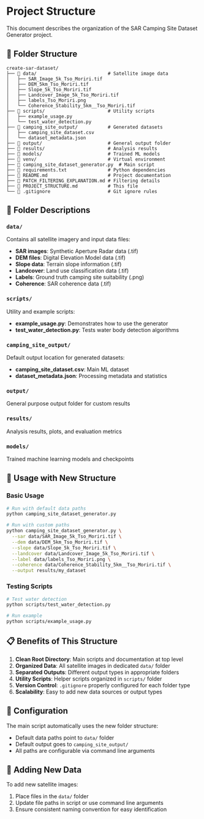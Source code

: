 # Project Structure

This document describes the organization of the SAR Camping Site Dataset Generator project.

## 📁 Folder Structure

```
create-sar-dataset/
├── 📁 data/                          # Satellite image data
│   ├── SAR_Image_5k_Tso_Moriri.tif
│   ├── DEM_5km_Tso_Moriri.tif
│   ├── Slope_5k_Tso_Moriri.tif
│   ├── Landcover_Image_5k_Tso_Moriri.tif
│   ├── labels_Tso_Moriri.png
│   └── Coherence_Stability_5km__Tso_Moriri.tif
├── 📁 scripts/                       # Utility scripts
│   ├── example_usage.py
│   └── test_water_detection.py
├── 📁 camping_site_output/           # Generated datasets
│   ├── camping_site_dataset.csv
│   └── dataset_metadata.json
├── 📁 output/                        # General output folder
├── 📁 results/                       # Analysis results
├── 📁 models/                        # Trained ML models
├── 📁 venv/                          # Virtual environment
├── 🐍 camping_site_dataset_generator.py  # Main script
├── 📄 requirements.txt               # Python dependencies
├── 📄 README.md                      # Project documentation
├── 📄 PATCH_FILTERING_EXPLANATION.md # Filtering details
├── 📄 PROJECT_STRUCTURE.md           # This file
└── 📄 .gitignore                     # Git ignore rules
```

## 📂 Folder Descriptions

### `data/`
Contains all satellite imagery and input data files:
- **SAR images**: Synthetic Aperture Radar data (.tif)
- **DEM files**: Digital Elevation Model data (.tif)
- **Slope data**: Terrain slope information (.tif)
- **Landcover**: Land use classification data (.tif)
- **Labels**: Ground truth camping site suitability (.png)
- **Coherence**: SAR coherence data (.tif)

### `scripts/`
Utility and example scripts:
- **example_usage.py**: Demonstrates how to use the generator
- **test_water_detection.py**: Tests water body detection algorithms

### `camping_site_output/`
Default output location for generated datasets:
- **camping_site_dataset.csv**: Main ML dataset
- **dataset_metadata.json**: Processing metadata and statistics

### `output/`
General purpose output folder for custom results

### `results/`
Analysis results, plots, and evaluation metrics

### `models/`
Trained machine learning models and checkpoints

## 🚀 Usage with New Structure

### Basic Usage
```bash
# Run with default data paths
python camping_site_dataset_generator.py

# Run with custom paths
python camping_site_dataset_generator.py \
  --sar data/SAR_Image_5k_Tso_Moriri.tif \
  --dem data/DEM_5km_Tso_Moriri.tif \
  --slope data/Slope_5k_Tso_Moriri.tif \
  --landcover data/Landcover_Image_5k_Tso_Moriri.tif \
  --label data/labels_Tso_Moriri.png \
  --coherence data/Coherence_Stability_5km__Tso_Moriri.tif \
  --output results/my_dataset
```

### Testing Scripts
```bash
# Test water detection
python scripts/test_water_detection.py

# Run example
python scripts/example_usage.py
```

## 📋 Benefits of This Structure

1. **Clean Root Directory**: Main scripts and documentation at top level
2. **Organized Data**: All satellite images in dedicated `data/` folder
3. **Separated Outputs**: Different output types in appropriate folders
4. **Utility Scripts**: Helper scripts organized in `scripts/` folder
5. **Version Control**: `.gitignore` properly configured for each folder type
6. **Scalability**: Easy to add new data sources or output types

## 🔧 Configuration

The main script automatically uses the new folder structure:
- Default data paths point to `data/` folder
- Default output goes to `camping_site_output/`
- All paths are configurable via command line arguments

## 📝 Adding New Data

To add new satellite images:
1. Place files in the `data/` folder
2. Update file paths in script or use command line arguments
3. Ensure consistent naming convention for easy identification